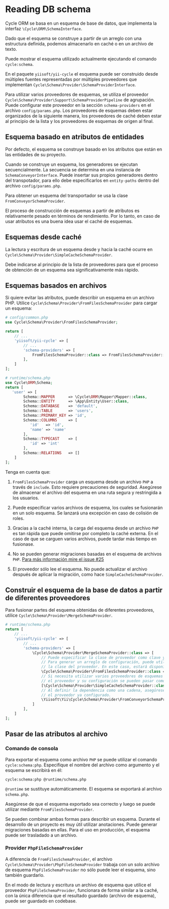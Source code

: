 # Reading DB schema

Cycle ORM se basa en un esquema de base de datos, que implementa la interfaz `\Cycle\ORM\SchemaInterface`.

Dado que el esquema se construye a partir de un arreglo con una estructura definida, podemos almacenarlo en caché o en un archivo de texto.

Puede mostrar el esquema utilizado actualmente ejecutando el comando `cycle:schema`.

En el paquete `yiisoft/yii-cycle` el esquema puede ser construido desde múltiples fuentes representadas por múltiples proveedores que implementan
`Cycle\Schema\Provider\SchemaProviderInterface`.

Para utilizar varios proveedores de esquemas, se utiliza el proveedor `Cycle\Schema\Provider\Support\SchemaProviderPipeline`
de agrupación. Puede configurar este proveedor en la sección `schema-providers` en el archivo `config/params.php`.
Los proveedores de esquemas deben estar organizados de la siguiente manera, los proveedores de caché deben estar al principio de la lista y los proveedores de esquemas de origen al final.

## Esquema basado en atributos de entidades

Por defecto, el esquema se construye basado en los atributos que están en las entidades de su proyecto.

Cuando se construye un esquema, los generadores se ejecutan secuencialmente. La secuencia se determina en una instancia de
`SchemaConveyorInterface`. Puede insertar sus propios generadores dentro del transpotador, para ello debe especificarlos en
`entity-paths` dentro del archivo `config/params.php`.

Para obtener un esquema del transportador se usa la clase `FromConveyorSchemaProvider`.

El proceso de construcción de esquemas a partir de atributos es relativamente pesado en términos de rendimiento. Por lo tanto, en caso de
usar atributos es una buena idea usar el caché de esquemas.

## Esquemas desde caché

La lectura y escritura de un esquema desde y hacia la caché ocurre en `Cycle\Schema\Provider\SimpleCacheSchemaProvider`.

Debe indicarse al principio de la lista de proveedores para que el proceso de obtención de un esquema sea significativamente más rápido.

## Esquemas basados en archivos

Si quiere evitar las atributos, puede describir un esquema en un archivo PHP.
Utilice `Cycle\Schema\Provider\FromFilesSchemaProvider` para cargar un esquema:

```php
# config/common.php
use Cycle\Schema\Provider\FromFilesSchemaProvider;

return [
    // ...
    'yiisoft/yii-cycle' => [
        // ...
        'schema-providers' => [
            FromFilesSchemaProvider::class => FromFilesSchemaProvider::config(fiels: ['@runtime/schema.php']),
        ],
    ]
];
```

```php
# runtime/schema.php
use Cycle\ORM\Schema;
return [
   'user' => [
        Schema::MAPPER      => \Cycle\ORM\Mapper\Mapper::class,
        Schema::ENTITY      => \App\Entity\User::class,
        Schema::DATABASE    => 'default',
        Schema::TABLE       => 'users',
        Schema::PRIMARY_KEY => 'id',
        Schema::COLUMNS     => [
           'id'   => 'id',
           'name' => 'name'
        ],
        Schema::TYPECAST    => [
           'id' => 'int'
        ],
        Schema::RELATIONS   => []
    ]
];
```

Tenga en cuenta que:

1. `FromFilesSchemaProvider` carga un esquema desde un archivo `PHP` a través de `include`. Esto requiere precauciones de seguridad.
   Asegúrese de almacenar el archivo del esquema en una ruta segura y restringida a los usuarios.
2. Puede especificar varios archivos de esquema, los cuales se fusionarán en un solo esquema.
Se lanzará una excepción en caso de colisión de roles.

3. Gracias a la caché interna, la carga del esquema desde un archivo `PHP` es tan rápida que puede omitirse por completo la caché externa.
En el caso de que se carguen varios archivos, puede tardar más tiempo en fusionase.
4. No se pueden generar migraciones basadas en el esquema de archivos `PHP`. [Para más información mire el issue #25](https://github.com/yiisoft/yii-cycle/issues/25)
5. El proveedor sólo lee el esquema. No puede actualizar el archivo después de aplicar la migración, como hace `SimpleCacheSchemaProvider`.

## Construir el esquema de la base de datos a partir de diferentes proveedores

Para fusionar partes del esquema obtenidas de diferentes proveedores, utilice `Cycle\Schema\Provider\MergeSchemaProvider`.

```php
# runtime/schema.php
return [
    // ...
    'yiisoft/yii-cycle' => [
        // ...
        'schema-providers' => [
            \Cycle\Schema\Provider\MergeSchemaProvider::class => [
                // Puede especificar la clase de proveedor como clave y la configuración como valor.
                // Para generar un arreglo de configuración, puede utilizar el método estático `config()` de
                // la clase del proveedor. En este caso, estará disponible el autocompletado.
                \Cycle\Schema\Provider\FromFilesSchemaProvider::class => ['files' => ['@src/schema.php']],
                // Si necesita utilizar varios proveedores de esquemas con el mismo nombre,
                // el proveedor y su configuración se pueden pasar como un arreglo de dos elementos.
                [\Cycle\Schema\Provider\SimpleCacheSchemaProvider::class, ['key' => 'cycle-schema']],
                // Al definir la dependencia como una cadena, asegúrese de que el contenedor proporciona
                // el proveedor ya configurado.
                \Yiisoft\Yii\Cycle\Schema\Provider\FromConveyorSchemaProvider::class,
            ]
        ],
    ]
];
```

## Pasar de las atributos al archivo

### Comando de consola

Para exportar el esquema como archivo `PHP` se puede utilizar el comando `cycle:schema:php`.
Especifique el nombre del archivo como argumento y el esquema se escribirá en él:

```shell
cycle:schema:php @runtime/schema.php
```

`@runtime` se sustituye automáticamente. El esquema se exportará al archivo `schema.php`.

Asegúrese de que el esquema exportado sea correcto y luego se puede utilizar mediante `FromFilesSchemaProvider`.

Se pueden combinar ambas formas para describir un esquema. Durante el desarrollo de un proyecto es muy útil utilizar anotaciones. Puede generar
migraciones basadas en ellas. Para el uso en producción, el esquema puede ser trasladado a un archivo.

### Provider `PhpFileSchemaProvider`

A diferencia de `FromFilesSchemaProvider`, el archivo `Cycle\Schema\Provider\PhpFileSchemaProvider` trabaja con un solo
archivo de esquema `PhpFileSchemaProvider` no sólo puede leer el esquema, sino también guardarlo.

En el modo de lectura y escritura un archivo de esquema que utilice el proveedor `PhpFileSchemaProvider`, funcionara de forma similar a la caché, con
la única diferencia que el resultado guardado (archivo de esquema), puede ser guardado en codebase.
